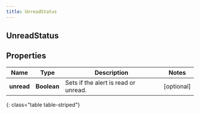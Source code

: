 ```yaml
---
title: UnreadStatus
---
```

## UnreadStatus


## Properties

| Name | Type | Description | Notes |
| ------------ | ------------- | ------------- | ------------- |
| **unread** | <!----><!---->**Boolean**<!----> | Sets if the alert is read or unread. |  [optional] |
{: class="table table-striped"}



